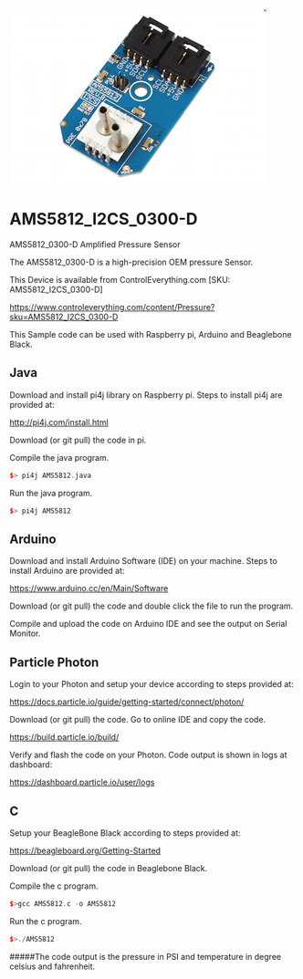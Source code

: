 [![AMS5812_I2CS_0300-D](AMS5812_I2CS_0300-D.png)](https://www.controleverything.com/content/Pressure?sku=AMS5812_I2CS_0300-D)
# AMS5812_I2CS_0300-D
AMS5812_0300-D Amplified Pressure Sensor 

The AMS5812_0300-D is a high-precision OEM pressure Sensor.

This Device is available from ControlEverything.com [SKU: AMS5812_I2CS_0300-D]

https://www.controleverything.com/content/Pressure?sku=AMS5812_I2CS_0300-D

This Sample code can be used with Raspberry pi, Arduino and Beaglebone Black.

## Java
Download and install pi4j library on Raspberry pi. Steps to install pi4j are provided at:

http://pi4j.com/install.html

Download (or git pull) the code in pi.

Compile the java program.
```cpp
$> pi4j AMS5812.java
```

Run the java program.
```cpp
$> pi4j AMS5812
```

## Arduino
Download and install Arduino Software (IDE) on your machine. Steps to install Arduino are provided at:

https://www.arduino.cc/en/Main/Software

Download (or git pull) the code and double click the file to run the program.

Compile and upload the code on Arduino IDE and see the output on Serial Monitor.

## Particle Photon
Login to your Photon and setup your device according to steps provided at:

https://docs.particle.io/guide/getting-started/connect/photon/

Download (or git pull) the code. Go to online IDE and copy the code.

https://build.particle.io/build/

Verify and flash the code on your Photon. Code output is shown in logs at dashboard:

https://dashboard.particle.io/user/logs

## C
Setup your BeagleBone Black according to steps provided at:
 
https://beagleboard.org/Getting-Started
 
Download (or git pull) the code in Beaglebone Black.

Compile the c program.
```cpp
$>gcc AMS5812.c -o AMS5812
```
Run the c program.
```cpp
$>./AMS5812
```
#####The code output is the pressure in PSI and temperature in degree celsius and fahrenheit.
